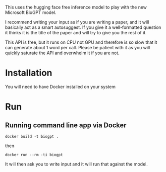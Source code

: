 This uses the hugging face free inference model to play with the new Microsoft BioGPT model.

I recommend writing your input as if you are writing a paper, and it will basically act as a smart autosuggest. If you give it a well-formatted question it thinks it is the title of the paper and will try to give you the rest of it.

This API is free, but it runs on CPU not GPU and therefore is so slow that it can generate about 1 word per call. Please be patient with it as you will quickly saturate the API and overwhelm it if you are not.

# Installation
You will need to have Docker installed on your system

# Run
## Running command line app via Docker
`docker build -t biogpt .`

then 

`docker run --rm -ti biogpt`

It will then ask you to write input and it will run that against the model. 